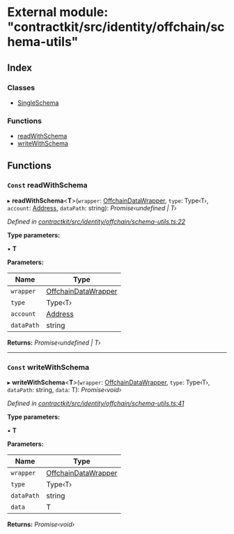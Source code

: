 # External module: "contractkit/src/identity/offchain/schema-utils"

## Index

### Classes

* [SingleSchema](../classes/_contractkit_src_identity_offchain_schema_utils_.singleschema.md)

### Functions

* [readWithSchema](_contractkit_src_identity_offchain_schema_utils_.md#const-readwithschema)
* [writeWithSchema](_contractkit_src_identity_offchain_schema_utils_.md#const-writewithschema)

## Functions

### `Const` readWithSchema

▸ **readWithSchema**<**T**>(`wrapper`: [OffchainDataWrapper](../classes/_contractkit_src_identity_offchain_data_wrapper_.offchaindatawrapper.md), `type`: Type‹T›, `account`: [Address](_contractkit_src_base_.md#address), `dataPath`: string): *Promise‹undefined | T›*

*Defined in [contractkit/src/identity/offchain/schema-utils.ts:22](https://github.com/celo-org/celo-monorepo/blob/master/packages/contractkit/src/identity/offchain/schema-utils.ts#L22)*

**Type parameters:**

▪ **T**

**Parameters:**

Name | Type |
------ | ------ |
`wrapper` | [OffchainDataWrapper](../classes/_contractkit_src_identity_offchain_data_wrapper_.offchaindatawrapper.md) |
`type` | Type‹T› |
`account` | [Address](_contractkit_src_base_.md#address) |
`dataPath` | string |

**Returns:** *Promise‹undefined | T›*

___

### `Const` writeWithSchema

▸ **writeWithSchema**<**T**>(`wrapper`: [OffchainDataWrapper](../classes/_contractkit_src_identity_offchain_data_wrapper_.offchaindatawrapper.md), `type`: Type‹T›, `dataPath`: string, `data`: T): *Promise‹void›*

*Defined in [contractkit/src/identity/offchain/schema-utils.ts:41](https://github.com/celo-org/celo-monorepo/blob/master/packages/contractkit/src/identity/offchain/schema-utils.ts#L41)*

**Type parameters:**

▪ **T**

**Parameters:**

Name | Type |
------ | ------ |
`wrapper` | [OffchainDataWrapper](../classes/_contractkit_src_identity_offchain_data_wrapper_.offchaindatawrapper.md) |
`type` | Type‹T› |
`dataPath` | string |
`data` | T |

**Returns:** *Promise‹void›*
